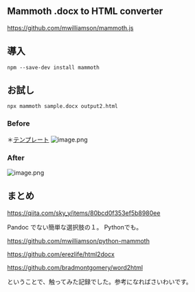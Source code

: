 ## Mammoth .docx to HTML converter

https://github.com/mwilliamson/mammoth.js

## 導入
`npm --save-dev install mammoth`

## お試し
`npx mammoth sample.docx output2.html`

### Before
＊[テンプレート](https://template.k-solution.info/2017/05/18084425.html)
![image.png](https://qiita-image-store.s3.ap-northeast-1.amazonaws.com/0/93824/f217e190-7973-bb3e-09c9-a6d61fe5471c.png)

### After
![image.png](https://qiita-image-store.s3.ap-northeast-1.amazonaws.com/0/93824/fe1f337a-90f3-17f4-6e76-42bd8ae13d04.png)


## まとめ
https://qiita.com/sky_y/items/80bcd0f353ef5b8980ee

Pandoc でない簡単な選択肢の１。
Pythonでも。

https://github.com/mwilliamson/python-mammoth

https://github.com/erezlife/html2docx

https://github.com/bradmontgomery/word2html

ということで、触ってみた記録でした。参考になればさいわいです。
